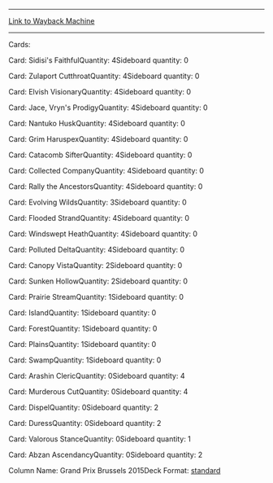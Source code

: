 
---
[Link to Wayback Machine](https://web.archive.org/web/20160123211148/http://magic.wizards.com/en/articles/decks/martin-m%C3%BCllers-4-color-rally-2015-11-15)

[_metadata_:generator]:- "Drupal 7 (http://drupal.org)"
[_metadata_:node]:- "839021"
[_metadata_:publish_date]:- "2015-11-15"
[_metadata_:source]:- "article"
[_metadata_:title]:- "Martin Müller's 4-color Rally"
[_metadata_:wayback_capture_timestamp]:- "2016-01-23 21:11:48"
[_metadata_:wayback_raw_url]:- "https://web.archive.org/web/20160123211148id_/http://magic.wizards.com/en/articles/decks/martin-m%C3%BCllers-4-color-rally-2015-11-15"
[_metadata_:wayback_url]:- "http://magic.wizards.com/en/articles/decks/martin-m%C3%BCllers-4-color-rally-2015-11-15"
---





Cards: 

Card: Sidisi's FaithfulQuantity: 4Sideboard quantity: 0 



Card: Zulaport CutthroatQuantity: 4Sideboard quantity: 0 



Card: Elvish VisionaryQuantity: 4Sideboard quantity: 0 



Card: Jace, Vryn's ProdigyQuantity: 4Sideboard quantity: 0 



Card: Nantuko HuskQuantity: 4Sideboard quantity: 0 



Card: Grim HaruspexQuantity: 4Sideboard quantity: 0 



Card: Catacomb SifterQuantity: 4Sideboard quantity: 0 



Card: Collected CompanyQuantity: 4Sideboard quantity: 0 



Card: Rally the AncestorsQuantity: 4Sideboard quantity: 0 



Card: Evolving WildsQuantity: 3Sideboard quantity: 0 



Card: Flooded StrandQuantity: 4Sideboard quantity: 0 



Card: Windswept HeathQuantity: 4Sideboard quantity: 0 



Card: Polluted DeltaQuantity: 4Sideboard quantity: 0 



Card: Canopy VistaQuantity: 2Sideboard quantity: 0 



Card: Sunken HollowQuantity: 2Sideboard quantity: 0 



Card: Prairie StreamQuantity: 1Sideboard quantity: 0 



Card: IslandQuantity: 1Sideboard quantity: 0 



Card: ForestQuantity: 1Sideboard quantity: 0 



Card: PlainsQuantity: 1Sideboard quantity: 0 



Card: SwampQuantity: 1Sideboard quantity: 0 



Card: Arashin ClericQuantity: 0Sideboard quantity: 4 



Card: Murderous CutQuantity: 0Sideboard quantity: 4 



Card: DispelQuantity: 0Sideboard quantity: 2 



Card: DuressQuantity: 0Sideboard quantity: 2 



Card: Valorous StanceQuantity: 0Sideboard quantity: 1 



Card: Abzan AscendancyQuantity: 0Sideboard quantity: 2 

Column Name: Grand Prix Brussels 2015Deck Format: [standard](/en/deck-format/standard)


 

 
